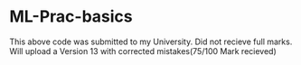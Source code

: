 # ML-Prac-basics

This above code was submitted to my University. Did not recieve full marks. Will upload a Version 13 with corrected mistakes(75/100 Mark recieved) 
